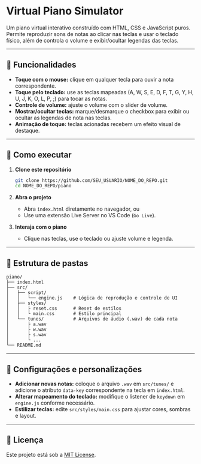 # Virtual Piano Simulator

Um piano virtual interativo construído com HTML, CSS e JavaScript puros. Permite reproduzir sons de notas ao clicar nas teclas e usar o teclado físico, além de controla o volume e exibir/ocultar legendas das teclas.

---

## 🎹 Funcionalidades

* **Toque com o mouse:** clique em qualquer tecla para ouvir a nota correspondente.
* **Toque pelo teclado:** use as teclas mapeadas (A, W, S, E, D, F, T, G, Y, H, U, J, K, O, L, P, ;) para tocar as notas.
* **Controle de volume:** ajuste o volume com o slider de volume.
* **Mostrar/ocultar teclas:** marque/desmarque o checkbox para exibir ou ocultar as legendas de nota nas teclas.
* **Animação de toque:** teclas acionadas recebem um efeito visual de destaque.

---

## 🚀 Como executar

1. **Clone este repositório**

   ```bash
   git clone https://github.com/SEU_USUARIO/NOME_DO_REPO.git
   cd NOME_DO_REPO/piano
   ```

2. **Abra o projeto**

   * Abra `index.html` diretamente no navegador, ou
   * Use uma extensão Live Server no VS Code (`Go Live`).

3. **Interaja com o piano**

   * Clique nas teclas, use o teclado ou ajuste volume e legenda.

---

## 📂 Estrutura de pastas

```
piano/
├── index.html
├── src/
│   ├── script/
│   │   └── engine.js    # Lógica de reprodução e controle de UI
│   ├── styles/
│   │   ├ reset.css      # Reset de estilos
│   │   └ main.css       # Estilo principal
│   └── tunes/           # Arquivos de áudio (.wav) de cada nota
│       ├ a.wav
│       ├ w.wav
│       ├ s.wav
│       └ ...
└── README.md
```

---

## 🔧 Configurações e personalizações

* **Adicionar novas notas:** coloque o arquivo `.wav` em `src/tunes/` e adicione o atributo `data-key` correspondente na tecla em `index.html`.
* **Alterar mapeamento do teclado:** modifique o listener de `keydown` em `engine.js` conforme necessário.
* **Estilizar teclas:** edite `src/styles/main.css` para ajustar cores, sombras e layout.

---

## 📝 Licença

Este projeto está sob a [MIT License](LICENSE).
